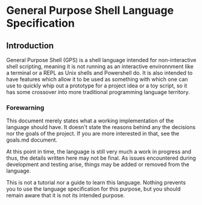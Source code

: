 # General Purpose Shell Language Specification

## Introduction

General Purpose Shell (GPS) is a shell language intended for non-interactive shell scripting, meaning it is not running as an interactive environnment like a terminal or a REPL as Unix shells and Powershell do. It is also intended to have features which allow it to be used as something with which one can use to quickly whip out a prototype for a project idea or a toy script, so it has some crossover into more traditional programming language territory.

### Forewarning
This document merely states what a working implementation of the language should have. It doesn't state the reasons behind any the decisions nor the goals of the project. If you are more interested in that, see the goals.md document.

At this point in time, the language is still very much a work in progress and thus, the details written here may not be final. As issues encountered during development and testing arise, things may be added or removed from the language.

This is not a tutorial nor a guide to learn this language. Nothing prevents you to use the language specification for this purpose, but you should remain aware that it is not its intended purpose.
